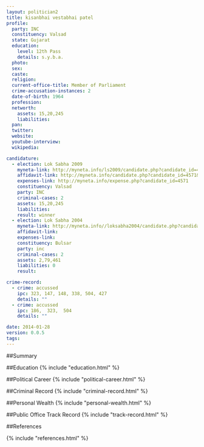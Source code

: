 ```yaml
---
layout: politician2
title: kisanbhai vestabhai patel
profile: 
  party: INC
  constituency: Valsad
  state: Gujarat
  education: 
    level: 12th Pass
    details: s.y.b.a.
  photo: 
  sex: 
  caste: 
  religion: 
  current-office-title: Member of Parliament
  crime-accusation-instances: 2
  date-of-birth: 1964
  profession: 
  networth: 
    assets: 15,20,245
    liabilities: 
  pan: 
  twitter: 
  website: 
  youtube-interview: 
  wikipedia: 

candidature: 
  - election: Lok Sabha 2009
    myneta-link: http://myneta.info/ls2009/candidate.php?candidate_id=4571
    affidavit-link: http://myneta.info/candidate.php?candidate_id=4571&scan=original
    expenses-link: http://myneta.info/expense.php?candidate_id=4571
    constituency: Valsad 
    party: INC
    criminal-cases: 2
    assets: 15,20,245
    liabilities: 
    result: winner 
  - election: Lok Sabha 2004
    myneta-link: http://myneta.info//loksabha2004/candidate.php?candidate_id=1077
    affidavit-link: 
    expenses-link: 
    constituency: Bulsar 
    party: inc
    criminal-cases: 2
    assets: 2,79,461
    liabilities: 0
    result:  

crime-record: 
  - crime: accussed
    ipc: 323, 147, 148, 338, 504, 427
    details: "" 
  - crime: accussed
    ipc: 186,  323,  504
    details: "" 

date: 2014-01-28
version: 0.0.5
tags: 
---
```

##Summary


##Education
{% include "education.html" %}


##Political Career
{% include "political-career.html" %}


##Criminal Record
{% include "criminal-record.html" %}


##Personal Wealth
{% include "personal-wealth.html" %}


##Public Office Track Record
{% include "track-record.html" %}


##References


{% include "references.html" %}